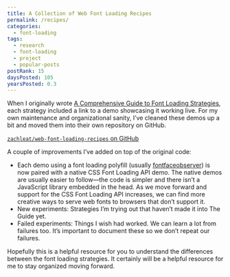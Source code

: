 ```yaml
---
title: A Collection of Web Font Loading Recipes
permalink: /recipes/
categories:
  - font-loading
tags:
  - research
  - font-loading
  - project
  - popular-posts
postRank: 15
daysPosted: 105
yearsPosted: 0.3
---
```


When I originally wrote [A Comprehensive Guide to Font Loading Strategies](/web/comprehensive-webfonts/), each strategy included a link to a demo showcasing it working live. For my own maintenance and organizational sanity, I’ve cleaned these demos up a bit and moved them into their own repository on GitHub.

<p class="primarylink"><a href="https://github.com/zachleat/web-font-loading-recipes"><code>zachleat/web-font-loading-recipes</code> on GitHub</a></p>

A couple of improvements I’ve added on top of the original code:

* Each demo using a font loading polyfill (usually [fontfaceobserver](https://github.com/bramstein/fontfaceobserver)) is now paired with a native CSS Font Loading API demo. The native demos are usually easier to follow—the code is simpler and there isn’t a JavaScript library embedded in the head. As we move forward and support for the CSS Font Loading API increases, we can find more creative ways to serve web fonts to browsers that don’t support it.
* New experiments: Strategies I’m trying out that haven’t made it into The Guide yet.
* Failed experiments: Things I wish had worked. We can learn a lot from failures too. It’s important to document these so we don’t repeat our failures.

Hopefully this is a helpful resource for you to understand the differences between the font loading strategies. It certainly will be a helpful resource for me to stay organized moving forward.
